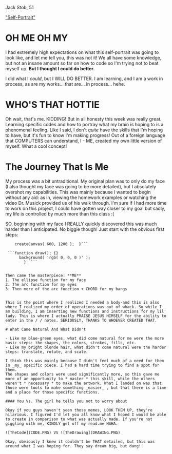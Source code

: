 Jack Stob, 51

["Self-Portrait"](https://jackelynstob.github.io/CreativeCoding1/hw-4/)

# OH ME OH MY

I had extremely high expectations on what this self-portrait was going to look like, and let me tell you, this was not it! We all have some knowledge, but not an insane amount so far on how to code so I'm trying not to beat myself up. **But I thought I could do better.**

I did what I _could_, but I WILL DO BETTER. I am learning, and I am a work in process, as are my works... that are... in process... hehe.

# WHO'S THAT HOTTIE

Oh wait, that's me. KIDDING! But in all honesty this week was really great. Learning specific codes and how to portray what my brain is hoping to is a phenomenal feeling. Like I said, I don't _quite_ have the skills that I'm hoping to have, but it's fun to know I'm making progress! Out of a foreign language that COMPUTERS can understand, I - ME, created my own little version of myself. What a cool concept!

# The Journey That Is Me

My process was a bit untraditional. My original plan was to only do my face (I also thought my face was going to be more detailed), but I absolutely overshot my capabilities. This was mainly because I wanted to begin without any aid: as in, viewing the homework examples or watching the video Dr. Musick provided us of his walk through.
I'm sure if I had more time to work on this project, I could have gotten way closer to my goal but sadly, my life is controlled by much more than this class :(

SO, beginning with my face I REALLY quickly discovered this was much harder than I anticipated. No biggie though!
Just start with the obvious first steps:

```function setup ();     {
    createCanvas( 600, 1200 );  }```

 ```function draw(); {}
      background( 'rgb( 0, 0, 0 )' );
        }  ```


Then came the masterpiece: **ME**
1. The ellipse function for my face
2. The arc function for my eyes
3. Then more of the arc function + CHORD for my bangs


This is the point where I realized I needed a body-and this is also where I realized my order of operations was out of whack. So while I am building, I am inserting new functions and instructions for my lil' lady. This is where I actually PRAISE JESUS HIMSELF for the ability to enter in the / / notes. SERIOUSLY, THANKS TO WHOEVER CREATED THAT.

# What Came Natural And What Didn't

- Like my blue-green eyes, what did come natural for me were the more basic steps: the shapes, the colors, strokes, fills, etc.
- Like my bright blonde hair, what didn't come natural were the harder steps: translate, rotate, and scale.

I think this was mainly because I didn't feel much of a need for them in _my_ specific piece. I had a hard time trying to find a spot for them.
The shapes and colors were used significantly more, so this gave me more of an opportunity to * master * this skill, while the others weren't * necessary * to make the artwork. What I landed on was that those were tools to make something _easier_ , but that there is a time and a place for those specific functions.

#### You Vs. The girl he tells you not to worry about

Okay if you guys haven't seen those memes, LOOK THEM UP, they're hilarious. I figured I'd let you all know what I hoped I would be able to create in comparison to what was actually made. If you're not giggling with me, KINDLY get off my read.me HAHA.

![TheCode](CODE.PNG) VS ![TheDrawing](DRAWING.PNG)

Okay, obviously I knew it couldn't be THAT detailed, but this was around what I was hoping for. They say dream big, but dang!!

